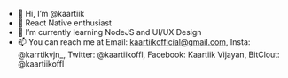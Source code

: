 - 👋 Hi, I’m @kaartiik
- 👀 React Native enthusiast
- 🌱 I’m currently learning NodeJS and UI/UX Design
- 📫 You can reach me at Email: kaartiikofficial@gmail.com, Insta: @karrtikvjn_, Twitter: @kaartiikoffl, Facebook: Kaartiik Vijayan, BitClout: @kaartiikoffl

<!---
kaartiik/kaartiik is a ✨ special ✨ repository because its `README.md` (this file) appears on your GitHub profile.
You can click the Preview link to take a look at your changes.
--->
